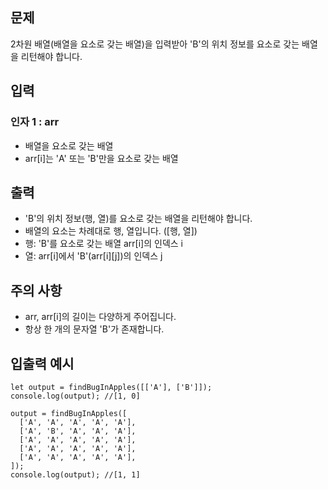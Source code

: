 ## 문제

2차원 배열(배열을 요소로 갖는 배열)을 입력받아 'B'의 위치 정보를 요소로 갖는 배열을 리턴해야 합니다.

## 입력

### 인자 1 : arr

- 배열을 요소로 갖는 배열
- arr[i]는 'A' 또는 'B'만을 요소로 갖는 배열

## 출력

- 'B'의 위치 정보(행, 열)를 요소로 갖는 배열을 리턴해야 합니다.
- 배열의 요소는 차례대로 행, 열입니다. ([행, 열])
- 행: 'B'를 요소로 갖는 배열 arr[i]의 인덱스 i
- 열: arr[i]에서 'B'(arr[i][j])의 인덱스 j


## 주의 사항

- arr, arr[i]의 길이는 다양하게 주어집니다.
- 항상 한 개의 문자열 'B'가 존재합니다.

## 입출력 예시

```
let output = findBugInApples([['A'], ['B']]);
console.log(output); //[1, 0]

output = findBugInApples([
  ['A', 'A', 'A', 'A', 'A'],
  ['A', 'B', 'A', 'A', 'A'],
  ['A', 'A', 'A', 'A', 'A'],
  ['A', 'A', 'A', 'A', 'A'],
  ['A', 'A', 'A', 'A', 'A'],
]);
console.log(output); //[1, 1]
```